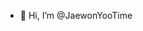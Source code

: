 - 👋 Hi, I’m @JaewonYooTime

<!---
JaewonYooTime/JaewonYooTime is a ✨ special ✨ repository because its `README.md` (this file) appears on your GitHub profile.
You can click the Preview link to take a look at your changes.
--->
